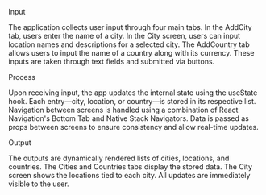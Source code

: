 Input

The application collects user input through four main tabs. In the AddCity tab, users enter the name of a city. In the City screen, users can input location names and descriptions for a selected city. The AddCountry tab allows users to input the name of a country along with its currency. These inputs are taken through text fields and submitted via buttons.

Process

Upon receiving input, the app updates the internal state using the useState hook. Each entry—city, location, or country—is stored in its respective list. Navigation between screens is handled using a combination of React Navigation's Bottom Tab and Native Stack Navigators. Data is passed as props between screens to ensure consistency and allow real-time updates.

Output

The outputs are dynamically rendered lists of cities, locations, and countries. The Cities and Countries tabs display the stored data. The City screen shows the locations tied to each city. All updates are immediately visible to the user.

